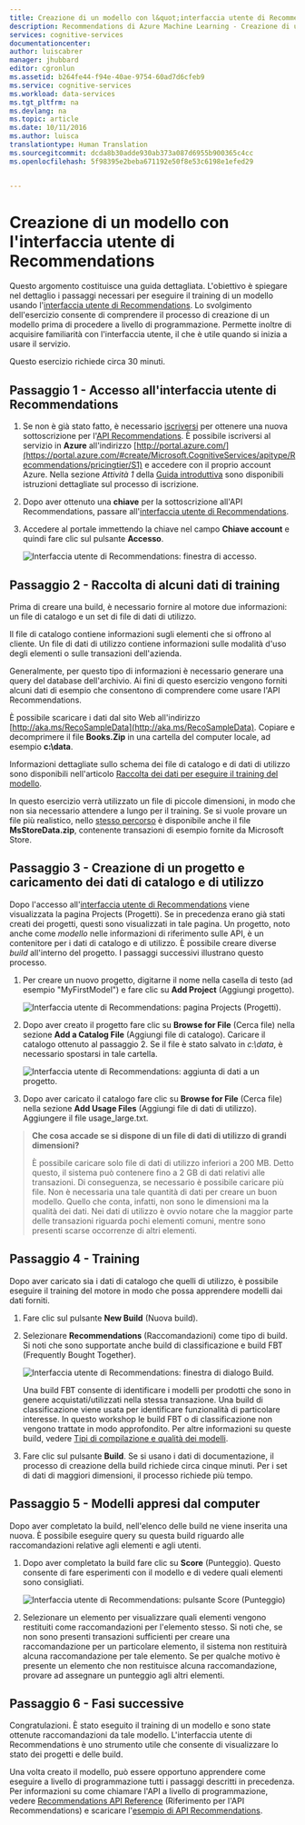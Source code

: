 ```yaml
---
title: Creazione di un modello con l&quot;interfaccia utente di Recommendations | Microsoft Docs
description: Recommendations di Azure Machine Learning - Creazione di un modello con l&quot;interfaccia utente di Recommendations
services: cognitive-services
documentationcenter: 
author: luiscabrer
manager: jhubbard
editor: cgronlun
ms.assetid: b264fe44-f94e-40ae-9754-60ad7d6cfeb9
ms.service: cognitive-services
ms.workload: data-services
ms.tgt_pltfrm: na
ms.devlang: na
ms.topic: article
ms.date: 10/11/2016
ms.author: luisca
translationtype: Human Translation
ms.sourcegitcommit: dcda8b30adde930ab373a087d6955b900365c4cc
ms.openlocfilehash: 5f98395e2beba671192e50f8e53c6198e1efed29


---
```

# <a name="building-a-model-with-the-recommendations-ui"></a>Creazione di un modello con l'interfaccia utente di Recommendations
Questo argomento costituisce una guida dettagliata. L'obiettivo è spiegare nel dettaglio i passaggi necessari per eseguire il training di un modello usando l'[interfaccia utente di Recommendations](https://recommendations-portal.azurewebsites.net/).
Lo svolgimento dell'esercizio consente di comprendere il processo di creazione di un modello prima di procedere a livello di programmazione. Permette inoltre di acquisire familiarità con l'interfaccia utente, il che è utile quando si inizia a usare il servizio.

Questo esercizio richiede circa 30 minuti.

<a name="Step1"></a>

## <a name="step-1---sign-in-to-the-recommendations-ui"></a>Passaggio 1 - Accesso all'interfaccia utente di Recommendations
1. Se non è già stato fatto, è necessario [iscriversi](https://portal.azure.com/#create/Microsoft.CognitiveServices/apitype/Recommendations/pricingtier/S1) per ottenere una nuova sottoscrizione per l'[API Recommendations](https://www.microsoft.com/cognitive-services/en-us/recommendations-api). È possibile iscriversi al servizio in **Azure** all'indirizzo [http://portal.azure.com/](https://portal.azure.com/#create/Microsoft.CognitiveServices/apitype/Recommendations/pricingtier/S1) e accedere con il proprio account Azure. Nella sezione *Attività 1* della [Guida introduttiva](cognitive-services-recommendations-quick-start.md) sono disponibili istruzioni dettagliate sul processo di iscrizione. 
2. Dopo aver ottenuto una **chiave** per la sottoscrizione all'API Recommendations, passare all'[interfaccia utente di Recommendations](https://recommendations-portal.azurewebsites.net/). 
3. Accedere al portale immettendo la chiave nel campo **Chiave account** e quindi fare clic sul pulsante **Accesso**.
   
    ![Interfaccia utente di Recommendations: finestra di accesso.][reco_signin]

<a name="Step2"></a>

## <a name="step-2---lets-gather-some-training-data"></a>Passaggio 2 - Raccolta di alcuni dati di training
Prima di creare una build, è necessario fornire al motore due informazioni: un file di catalogo e un set di file di dati di utilizzo. 

Il file di catalogo contiene informazioni sugli elementi che si offrono al cliente. Un file di dati di utilizzo contiene informazioni sulle modalità d'uso degli elementi o sulle transazioni dell'azienda.

Generalmente, per questo tipo di informazioni è necessario generare una query del database dell'archivio. Ai fini di questo esercizio vengono forniti alcuni dati di esempio che consentono di comprendere come usare l'API Recommendations.

È possibile scaricare i dati dal sito Web all'indirizzo [http://aka.ms/RecoSampleData](http://aka.ms/RecoSampleData). Copiare e decomprimere il file **Books.Zip** in una cartella del computer locale, ad esempio **c:\data**.

Informazioni dettagliate sullo schema dei file di catalogo e di dati di utilizzo sono disponibili nell'articolo [Raccolta dei dati per eseguire il training del modello](cognitive-services-recommendations-collecting-data.md).

In questo esercizio verrà utilizzato un file di piccole dimensioni, in modo che non sia necessario attendere a lungo per il training. Se si vuole provare un file più realistico, nello [stesso percorso](http://aka.ms/RecoSampleData) è disponibile anche il file **MsStoreData.zip**, contenente transazioni di esempio fornite da Microsoft Store.

<a name="Step3"></a>

## <a name="step-3---create-a-project-and-upload-catalog-and-usage-data"></a>Passaggio 3 - Creazione di un progetto e caricamento dei dati di catalogo e di utilizzo
Dopo l'accesso all'[interfaccia utente di Recommendations](https://recommendations-portal.azurewebsites.net/) viene visualizzata la pagina Projects (Progetti). Se in precedenza erano già stati creati dei progetti, questi sono visualizzati in tale pagina.
Un progetto, noto anche come *modello* nelle informazioni di riferimento sulle API, è un contenitore per i dati di catalogo e di utilizzo. È possibile creare diverse *build* all'interno del progetto. I passaggi successivi illustrano questo processo.

1. Per creare un nuovo progetto, digitarne il nome nella casella di testo (ad esempio "MyFirstModel") e fare clic su **Add Project** (Aggiungi progetto).
   
    ![Interfaccia utente di Recommendations: pagina Projects (Progetti).][reco_projects]
2. Dopo aver creato il progetto fare clic su **Browse for File** (Cerca file) nella sezione **Add a Catalog File** (Aggiungi file di catalogo). 
   Caricare il catalogo ottenuto al passaggio 2. Se il file è stato salvato in *c:\data*, è necessario spostarsi in tale cartella.
   
     ![Interfaccia utente di Recommendations: aggiunta di dati a un progetto.][reco_firstmodel]
3. Dopo aver caricato il catalogo fare clic su **Browse for File** (Cerca file) nella sezione **Add Usage Files** (Aggiungi file di dati di utilizzo). Aggiungere il file usage_large.txt.

> **Che cosa accade se si dispone di un file di dati di utilizzo di grandi dimensioni?**
> 
> È possibile caricare solo file di dati di utilizzo inferiori a 200 MB. Detto questo, il sistema può contenere fino a 2 GB di dati relativi alle transazioni. Di conseguenza, se necessario è possibile caricare più file.
> Non è necessaria una tale quantità di dati per creare un buon modello. Quello che conta, infatti, non sono le dimensioni ma la qualità dei dati. Nei dati di utilizzo è ovvio notare che la maggior parte delle transazioni riguarda pochi elementi comuni, mentre sono presenti scarse occorrenze di altri elementi.
> 
> 

<a name="Step4"></a>

## <a name="step-4---lets-do-some-training"></a>Passaggio 4 - Training
Dopo aver caricato sia i dati di catalogo che quelli di utilizzo, è possibile eseguire il training del motore in modo che possa apprendere modelli dai dati forniti.

1. Fare clic sul pulsante **New Build** (Nuova build).
2. Selezionare **Recommendations** (Raccomandazioni) come tipo di build. Si noti che sono supportate anche build di classificazione e build FBT (Frequently Bought Together).
   
   ![Interfaccia utente di Recommendations: finestra di dialogo Build.][reco_build_dialog.png]

    Una build FBT consente di identificare i modelli per prodotti che sono in genere acquistati/utilizzati nella stessa transazione.
    Una build di classificazione viene usata per identificare funzionalità di particolare interesse. 
    In questo workshop le build FBT o di classificazione non vengono trattate in modo approfondito. Per altre informazioni su queste build, vedere [Tipi di compilazione e qualità dei modelli](cognitive-services-recommendations-buildtypes.md).

1. Fare clic sul pulsante **Build**. Se si usano i dati di documentazione, il processo di creazione della build richiede circa cinque minuti. Per i set di dati di maggiori dimensioni, il processo richiede più tempo.

<a name="Step5"></a>

## <a name="step-5---lets-find-out-what-the-machine-learned"></a>Passaggio 5 - Modelli appresi dal computer
Dopo aver completato la build, nell'elenco delle build ne viene inserita una nuova. È possibile eseguire query su questa build riguardo alle raccomandazioni relative agli elementi e agli utenti.

1. Dopo aver completato la build fare clic su **Score** (Punteggio). Questo consente di fare esperimenti con il modello e di vedere quali elementi sono consigliati.
   
    ![Interfaccia utente di Recommendations: pulsante Score (Punteggio)][reco_score_button]
2. Selezionare un elemento per visualizzare quali elementi vengono restituiti come raccomandazioni per l'elemento stesso. Si noti che, se non sono presenti transazioni sufficienti per creare una raccomandazione per un particolare elemento, il sistema non restituirà alcuna raccomandazione per tale elemento.  Se per qualche motivo è presente un elemento che non restituisce alcuna raccomandazione, provare ad assegnare un punteggio agli altri elementi.

<a name="Step6"></a>

## <a name="step-6---next-steps"></a>Passaggio 6 - Fasi successive
Congratulazioni. È stato eseguito il training di un modello e sono state ottenute raccomandazioni da tale modello.  L'interfaccia utente di Recommendations è uno strumento utile che consente di visualizzare lo stato dei progetti e delle build. 

Una volta creato il modello, può essere opportuno apprendere come eseguire a livello di programmazione tutti i passaggi descritti in precedenza. Per informazioni su come chiamare l'API a livello di programmazione, vedere [Recommendations API Reference](http://go.microsoft.com/fwlink/?LinkId=759348) (Riferimento per l'API Recommendations) e scaricare l'[esempio di API Recommendations](http://go.microsoft.com/fwlink/?LinkID=759344).

[reco_signin]:../media/cognitive-services/reco_signin.PNG
[reco_projects]:../media/cognitive-services/reco_projects.PNG
[reco_firstmodel]:../media/cognitive-services/reco_firstmodel.png
[reco_build_dialog.png]:../media/cognitive-services/reco_build_dialog.png
[reco_score_button]:../media/cognitive-services/reco_score_button.png



<!--HONumber=Dec16_HO2-->


